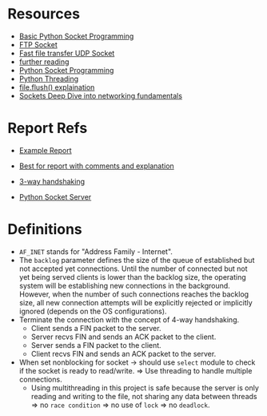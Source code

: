 # Resources

- [Basic Python Socket Programming](https://docs.python.org/3/howto/sockets.html#)
- [FTP Socket](https://github.com/hadis98/FTP-Client-Server-Python-Socket-Programming)
- [Fast file transfer UDP Socket](https://github.com/pratiklotia/Client-Server-Fast-File-Transfer-using-UDP-on-Python)
- [further reading](https://github.com/akshayjoshii/socket_programming)
- [Python Socket Programming](https://realpython.com/python-sockets/#handling-multiple-connections)
- [Python Threading](https://realpython.com/intro-to-python-threading)
- [file.flush() explaination](https://stackoverflow.com/questions/7127075/what-exactly-is-file-flush-doing)
- [Sockets Deep Dive into networking fundamentals](https://medium.com/@dhar.ishan04/tcp-connections-and-sockets-deep-dive-into-networking-fundamentals-with-linux-and-python-4c717ca6115)

# Report Refs

- [Example Report](https://github.com/hatradev/HCMUS-ComputerNetwork-Socket/blob/main/Report.pdf)

- [Best for report with comments and explanation](https://thepythoncode.com/article/send-receive-files-using-sockets-python)
- [3-way handshaking](https://medium.com/@dhar.ishan04/tcp-connections-and-sockets-deep-dive-into-networking-fundamentals-with-linux-and-python-4c717ca6115)
- [Python Socket Server](https://iximiuz.com/en/posts/writing-web-server-in-python-sockets/)

# Definitions

- `AF_INET` stands for "Address Family - Internet".
- The `backlog` parameter defines the size of the queue of established but not accepted yet connections. Until the number of connected but not yet being served clients is lower than the backlog size, the operating system will be establishing new connections in the background. However, when the number of such connections reaches the backlog size, all new connection attempts will be explicitly rejected or implicitly ignored (depends on the OS configurations).
- Terminate the connection with the concept of 4-way handshaking.
  - Client sends a FIN packet to the server.
  - Server recvs FIN and sends an ACK packet to the client.
  - Server sends a FIN packet to the client.
  - Client recvs FIN and sends an ACK packet to the server.
- When set nonblocking for socket -> should use `select` module to check if the socket is ready to read/write.
  => Use threading to handle multiple connections.
  - Using multithreading in this project is safe because the server is only reading and writing to the file, not sharing any data between threads => no `race condition` => no use of `lock` => no `deadlock`.
